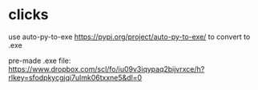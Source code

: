 # clicks
use auto-py-to-exe https://pypi.org/project/auto-py-to-exe/ to convert to .exe

pre-made .exe file: https://www.dropbox.com/scl/fo/iu09v3iqypaq2bijvrxce/h?rlkey=sfodpkycgjqi7ulmk06txxne5&dl=0
